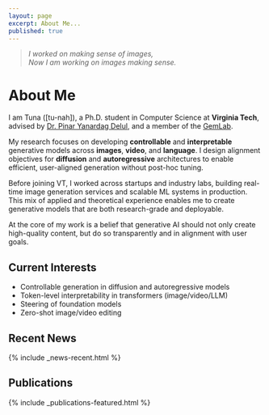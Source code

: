```yaml
---
layout: page
excerpt: About Me...
published: true
---
```


> _I worked on making sense of images,\
> Now I am working on images making sense._

# About Me

I am Tuna ([tu-nah]), a Ph.D. student in Computer Science at **Virginia Tech**, advised by [Dr. Pinar Yanardag Delul](https://pinguar.org/), and a member of the [GemLab](https://gemlab-vt.github.io/).

My research focuses on developing **controllable** and **interpretable** generative models across **images**, **video**, and **language**. I design alignment objectives for **diffusion** and **autoregressive** architectures to enable efficient, user-aligned generation without post-hoc tuning.

Before joining VT, I worked across startups and industry labs, building real-time image generation services and scalable ML systems in production. This mix of applied and theoretical experience enables me to create generative models that are both research-grade and deployable.

At the core of my work is a belief that generative AI should not only create high-quality content, but do so transparently and in alignment with user goals.


## Current Interests

- Controllable generation in diffusion and autoregressive models
- Token-level interpretability in transformers (image/video/LLM)
- Steering of foundation models  
- Zero-shot image/video editing  

## Recent News

{% include _news-recent.html %}

## Publications

{% include _publications-featured.html %}
